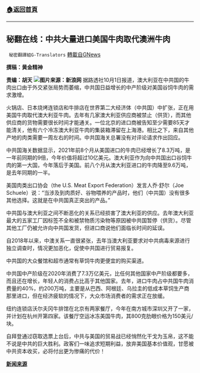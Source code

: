 ###  [:house:返回首頁](https://github.com/ourhimalayas/txt)
---


## 秘翻在线：中共大量进口美国牛肉取代澳洲牛肉
` 秘密翻譯組G-Translators` [轉載自GNews](https://gnews.org/zh-hans/1566330/)

**撰稿：黄金精神**

**责编：胡天**
![](https://assets.gnews.org/wp-content/uploads/2021/10/image-2.png)**图片来源：新浪网**
据路透社10月1日报道，澳大利亚在中共国的牛肉出口由于外交紧张局势而萎缩，中共国日益增长的中产阶级对美国谷饲牛肉的需求激增。

火锅店、日本烧烤连锁店和牛排店在世界第二大经济体（中共国）中扩张，正在用美国牛肉取代澳大利亚牛肉。去年有几家澳大利亚供应商被禁止（供货），而其他供应商的货物需要很长时间才能通关。一位北京的进口商被告知至少需要85天才能清关，他有六个冷冻澳大利亚牛肉的集装箱滞留在上海港。相比之下，来自其他产地的肉类需要一周左右的时间。中共国海关总署没有对评论请求作出回应。

中共国海关数据显示，2021年前8个月从美国进口的牛肉已经增长了8.3万吨，是一年前同期的9倍，今年价值将超过10亿美元。澳大利亚作为向中共国出口谷饲牛肉的第一大国，今年落后于美国。前八个月从澳大利亚进口的牛肉降至9.6万吨，是去年同期的一半。

美国肉类出口协会（the U.S. Meat Export Federation）发言人乔·舒尔（Joe Schuele）说：“当涉及到肉质好、谷物喂养的产品时，他们（中共国）没有很多其他选择。这就是在中共国真正突出的产品。”

中共国与澳大利亚之间不断恶化的关系已经损害了澳大利亚的供应。去年澳大利亚最大的五家工厂因标签不全和被禁物质污染物等原因被中共国暂停（供货）。尽管其他工厂仍被允许向中共国发货，但进口商说他们面临长时间的延误。

自2018年以来，中澳关系一直很紧张，去年当澳大利亚要求对中共病毒来源进行独立调查时，情况更加恶化，促使中共国进行贸易报复。

中共国的大众餐馆和超市通常有草饲牛肉更便宜的购买渠道。

中共国中产阶级在2020年消费了7.3万亿美元，比任何其他国家中产阶级都要多，而且还在增长，年轻人的消费占比高于其他国家。去年，进口牛肉占中共国牛肉消费量的40%，约200万吨，主要是从巴西、阿根廷、乌拉圭的低成本草饲生产商那里进口，但在经济疲软的情况下，大众市场消费者的需求正在放缓。

纽约连锁店沃尔夫冈牛排馆在北京有两家餐厅，今年在南方城市深圳又开了一家，并计划在杭州开第四家。该餐厅空运冰冻美国牛肉，其800克肋眼价格为150美元/块。

自拜登通过窃取选票上台后，中共与美国的贸易战已经悄然化干戈为玉帛，这不能不说是中共的巨大胜利。政客们一味追求短期利益，放弃美国基本价值观，甘愿被中共资本收买，必将付出更为惨痛的代价！

**[新闻来源](https://www.reuters.com/world/china/china-gorges-american-grain-fed-beef-amid-shrinking-supplies-down-under-2021-10-01/)**
